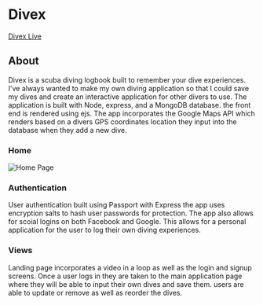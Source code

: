 # Divex
[Divex Live](http://divex.herokuapp.com/ "Divex Live")

## About
Divex is a scuba diving logbook built to remember your dive experiences. I've always wanted to make my own diving application so that I could save my dives and create an interactive application for other divers to use. The application is built with Node, express, and a MongoDB database. the front end is rendered using ejs. The app incorporates the Google Maps API which renders based on a divers GPS coordinates location they input into the database when they add a new dive.

### Home 
![Home Page](/public/images/Home-page.png) 

### Authentication
User authentication built using Passport with Express the app uses encryption salts to hash user passwords for protection. The app also allows for scoial logins on both Facebook and Google. This allows for a personal application for the user to log their own diving experiences. 

### Views
Landing page incorporates a video in a loop as well as the login and signup screens. Once a user logs in they are taken to the main application page where they will be able to input their own dives and save them. users are able to update or remove as well as reorder the dives. 




